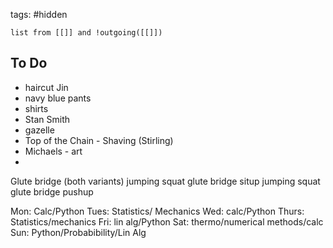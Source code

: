 tags: #hidden 
```dataview
list from [[]] and !outgoing([[]])
```



## To Do
- haircut Jin
- navy blue pants
- shirts
- Stan Smith
- gazelle
- Top of the Chain - Shaving (Stirling)
- Michaels - art
- 

Glute bridge (both variants)
jumping squat
glute bridge
situp
jumping squat
glute bridge
pushup

Mon: Calc/Python
Tues: Statistics/ Mechanics
Wed: calc/Python
Thurs: Statistics/mechanics
Fri: lin alg/Python
Sat: thermo/numerical methods/calc
Sun: Python/Probabibility/Lin Alg